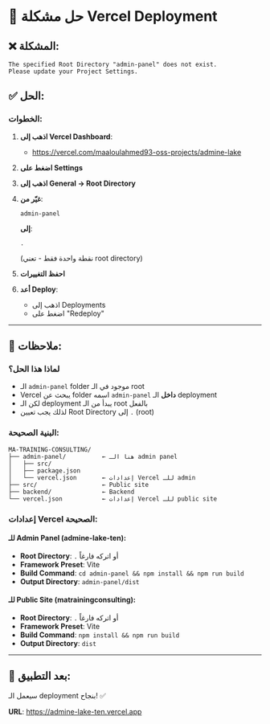 # 🔧 حل مشكلة Vercel Deployment

## ❌ المشكلة:
```
The specified Root Directory "admin-panel" does not exist. 
Please update your Project Settings.
```

## ✅ الحل:

### الخطوات:

1. **اذهب إلى Vercel Dashboard**:
   - https://vercel.com/maaloulahmed93-oss-projects/admine-lake

2. **اضغط على Settings**

3. **اذهب إلى General → Root Directory**

4. **غيّر من**:
   ```
   admin-panel
   ```
   
   **إلى**:
   ```
   .
   ```
   (نقطة واحدة فقط - تعني root directory)

5. **احفظ التغييرات**

6. **أعد Deploy**:
   - اذهب إلى Deployments
   - اضغط على "Redeploy"

---

## 📝 ملاحظات:

### لماذا هذا الحل؟

- الـ `admin-panel` folder موجود في الـ root
- Vercel يبحث عن folder اسمه `admin-panel` **داخل** الـ deployment
- لكن الـ deployment يبدأ من الـ root بالفعل
- لذلك يجب تعيين Root Directory إلى `.` (root)

### البنية الصحيحة:

```
MA-TRAINING-CONSULTING/
├── admin-panel/          ← هنا الـ admin panel
│   ├── src/
│   ├── package.json
│   └── vercel.json       ← إعدادات Vercel للـ admin
├── src/                  ← Public site
├── backend/              ← Backend
└── vercel.json           ← إعدادات Vercel للـ public site
```

### إعدادات Vercel الصحيحة:

#### للـ Admin Panel (admine-lake-ten):
- **Root Directory**: `.` أو اتركه فارغاً
- **Framework Preset**: Vite
- **Build Command**: `cd admin-panel && npm install && npm run build`
- **Output Directory**: `admin-panel/dist`

#### للـ Public Site (matrainingconsulting):
- **Root Directory**: `.` أو اتركه فارغاً
- **Framework Preset**: Vite
- **Build Command**: `npm install && npm run build`
- **Output Directory**: `dist`

---

## 🚀 بعد التطبيق:

سيعمل الـ deployment بنجاح! ✅

**URL**: https://admine-lake-ten.vercel.app

